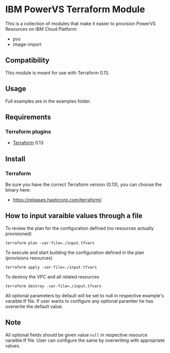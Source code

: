 # IBM PowerVS Terraform Module

This is a collection of modules that make it easier to provision PowerVS Resources on IBM Cloud Platform:

* pvs
* image-import

## Compatibility

This module is meant for use with Terraform 0.13.

## Usage

Full examples are in the examples folder.

## Requirements

### Terraform plugins

- [Terraform](https://www.terraform.io/downloads.html) 0.13
## Install

### Terraform

Be sure you have the correct Terraform version (0.13), you can choose the binary here:
- https://releases.hashicorp.com/terraform/

## How to input varaible values through a file

To review the plan for the configuration defined (no resources actually provisioned)

`terraform plan -var-file=./input.tfvars`

To execute and start building the configuration defined in the plan (provisions resources)

`terraform apply -var-file=./input.tfvars`

To destroy the VPC and all related resources

`terraform destroy -var-file=./input.tfvars`

All optional parameters by default will be set to null in respective example's varaible.tf file. If user wants to configure any optional paramter he has overwrite the default value.

## Note

All optional fields should be given value `null` in respective resource varaible.tf file. User can configure the same by overwriting with appropriate values.
